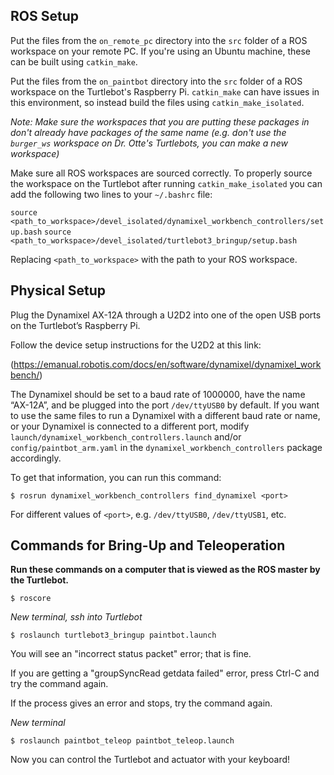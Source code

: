 ## ROS Setup

Put the files from the `on_remote_pc` directory into the `src` folder of a ROS workspace on your remote PC. If you're using an Ubuntu machine, these can be built using `catkin_make`.

Put the files from the `on_paintbot` directory into the `src` folder of a ROS workspace on the Turtlebot's Raspberry Pi. `catkin_make` can have issues in this environment, so instead build the files using `catkin_make_isolated`.

*Note: Make sure the workspaces that you are putting these packages in don't already have packages of the same name (e.g. don't use the `burger_ws` workspace on Dr. Otte's Turtlebots, you can make a new workspace)*

Make sure all ROS workspaces are sourced correctly. To properly source the workspace on the Turtlebot after running `catkin_make_isolated` you can add the following two lines to your `~/.bashrc` file:

`source <path_to_workspace>/devel_isolated/dynamixel_workbench_controllers/setup.bash`
`source <path_to_workspace>/devel_isolated/turtlebot3_bringup/setup.bash`

Replacing `<path_to_workspace>` with the path to your ROS workspace.


## Physical Setup

Plug the Dynamixel AX-12A through a U2D2 into one of the open USB ports on the Turtlebot’s Raspberry Pi.

Follow the device setup instructions for the U2D2 at this link:

(https://emanual.robotis.com/docs/en/software/dynamixel/dynamixel_workbench/)

The Dynamixel should be set to a baud rate of 1000000, have the name “AX-12A”, and be plugged into the port `/dev/ttyUSB0` by default. If you want to use the same files to run a Dynamixel with a different baud rate or name, or your Dynamixel is connected to a different port, modify `launch/dynamixel_workbench_controllers.launch` and/or `config/paintbot_arm.yaml` in the `dynamixel_workbench_controllers` package accordingly.

To get that information, you can run this command:

`$ rosrun dynamixel_workbench_controllers find_dynamixel <port>`

For different values of `<port>`, e.g. `/dev/ttyUSB0`, `/dev/ttyUSB1`, etc.

## Commands for Bring-Up and Teleoperation

**Run these commands on a computer that is viewed as the ROS master by the Turtlebot.**

`$ roscore`

*New terminal, ssh into Turtlebot*

`$ roslaunch turtlebot3_bringup paintbot.launch`

You will see an "incorrect status packet" error; that is fine.

If you are getting a "groupSyncRead getdata failed" error, press Ctrl-C and try the command again.

If the process gives an error and stops, try the command again.

*New terminal*

`$ roslaunch paintbot_teleop paintbot_teleop.launch`

Now you can control the Turtlebot and actuator with your keyboard!

